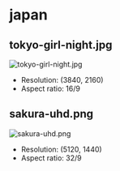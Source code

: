 # japan

## tokyo-girl-night.jpg

![tokyo-girl-night.jpg](tokyo-girl-night.jpg)

- Resolution: (3840, 2160)
- Aspect ratio: 16/9

## sakura-uhd.png

![sakura-uhd.png](sakura-uhd.png)

- Resolution: (5120, 1440)
- Aspect ratio: 32/9

